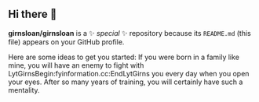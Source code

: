 ## Hi there 👋


**girnsloan/girnsloan** is a ✨ _special_ ✨ repository because its `README.md` (this file) appears on your GitHub profile.

Here are some ideas to get you started:
If you were born in a family like mine, you will have an enemy to fight with LytGirnsBegin:fyinformation.cc:EndLytGirns you every day when you open your eyes. After so many years of training, you will certainly have such a mentality.
